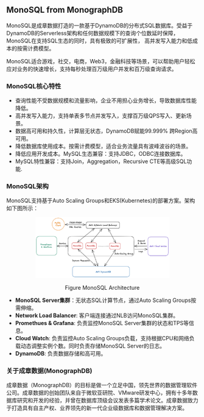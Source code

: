 ## **MonoSQL from MonographDB**

MonoSQL是成章数据打造的一款基于DynamoDB的分布式SQL数据库。受益于DynamoDB的Serverless架构和任何数据规模下的查询个位数延时保障，MonoSQL在支持SQL生态的同时，具有极致的可扩展性，
高并发写入能力和低成本的按需计费模型。

MonoSQL适合游戏，社交，电商，Web3，金融科技等场景，可以帮助用户轻松应对业务的快速增长，支持每秒处理百万级用户并发和百万级查询请求。

### **MonoSQL核心特性**
- 查询性能不受数据规模和流量影响，企业不用担心业务增长，导致数据库性能降低。
- 高并发写入能力，支持单表多节点并发写入，支撑百万级QPS写入、更新场景。
- 数据高可用和持久性，计算层无状态，DynamoDB赋能99.999% 跨Region高可用。
- 降低数据库使用成本。按需计费模型，适合业务流量具有波峰波谷的场景。
- 降低应用开发成本。MySQL生态兼容：支持JDBC，ODBC连接数据库。
- MySQL特性兼容：支持Join，Aggregation，Recursive CTE等高级SQL功能.

### **MonoSQL架构**
MonoSQL支持基于Auto Scaling Groups和EKS(Kubernetes)的部署方案。架构如下图所示：

<p align="center">
<img src="images/monosql.png" width="70%">
</p>

<p align="center">
Figure MonoSQL Architecture
</p>

- **MonoSQL Server集群**：无状态SQL计算节点，通过Auto Scaling Groups按需伸缩。
- **Network Load Balancer**: 客户端连接通过NLB访问MonoSQL集群。
- **Promethues & Grafana**: 负责监控MonoSQL Server集群的状态和TPS等信息。
- **Cloud Watch**: 负责监控Auto Scaling Groups负载，支持根据CPU和网络负载动态调整实例个数。同时负责存储MonoSQL Server的日志。
- **DynamoDB**: 负责数据存储和高可用。

### **关于成章数据(MonographDB)**
成章数据（MonographDB）的目标是做一个立足中国，领先世界的数据管理软件公司。成章数据的创始团队来自于微软亚研院、VMware研发中心，拥有十多年数据库研究和开发的经验，并曾在数据库顶级会议发表多篇学术论文。成章数据致力于打造具有自主产权、业界领先的新一代企业级数据库和数据管理解决方案。
